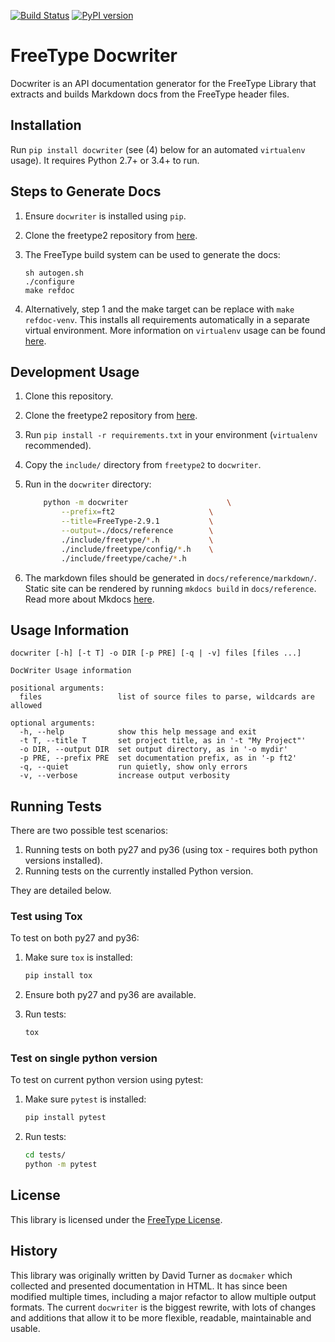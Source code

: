 [![Build Status](https://travis-ci.org/freetype/docwriter.svg?branch=master)](https://travis-ci.org/freetype/docwriter)
[![PyPI version](https://badge.fury.io/py/docwriter.svg)](https://pypi.org/project/docwriter/)

# FreeType Docwriter

Docwriter is an API documentation generator for the FreeType Library that extracts and builds Markdown docs from the FreeType header files.

## Installation

Run `pip install docwriter` (see (4) below for an automated `virtualenv` usage). It requires Python 2.7+ or 3.4+ to run.

## Steps to Generate Docs
1.  Ensure `docwriter` is installed using `pip`.
2.  Clone the freetype2 repository from [here](http://git.savannah.gnu.org/cgit/freetype/freetype2.git/tree/docs/reference/README).
3.  The FreeType build system can be used to generate the docs:

    ```
    sh autogen.sh
    ./configure
    make refdoc
    ```
4. Alternatively, step 1 and the make target can be replace with `make refdoc-venv`. This installs all requirements automatically in a separate virtual environment. More information on `virtualenv` usage can be found [here](http://git.savannah.gnu.org/cgit/freetype/freetype2.git/tree/docs/reference/README).

## Development Usage
1.  Clone this repository.
2.  Clone the freetype2 repository from [here](http://git.savannah.gnu.org/cgit/freetype/freetype2.git/tree/docs/reference/README).
3.  Run `pip install -r requirements.txt` in your environment (`virtualenv` recommended).
4.  Copy the `include/` directory from `freetype2` to `docwriter`.
5.  Run in the `docwriter` directory:

    ```bash
		python -m docwriter                      \
			--prefix=ft2                     \
			--title=FreeType-2.9.1           \
			--output=./docs/reference        \
			./include/freetype/*.h           \
			./include/freetype/config/*.h    \
			./include/freetype/cache/*.h
    ```
6.  The markdown files should be generated in `docs/reference/markdown/`. Static site can be rendered by running `mkdocs build` in `docs/reference`. Read more about Mkdocs [here](https://www.mkdocs.org/#building-the-site).

## Usage Information

```
docwriter [-h] [-t T] -o DIR [-p PRE] [-q | -v] files [files ...]

DocWriter Usage information

positional arguments:
  files                 list of source files to parse, wildcards are allowed

optional arguments:
  -h, --help            show this help message and exit
  -t T, --title T       set project title, as in '-t "My Project"'
  -o DIR, --output DIR  set output directory, as in '-o mydir'
  -p PRE, --prefix PRE  set documentation prefix, as in '-p ft2'
  -q, --quiet           run quietly, show only errors
  -v, --verbose         increase output verbosity
```

## Running Tests

There are two possible test scenarios:

1. Running tests on both py27 and py36 (using tox - requires both python versions installed).
2. Running tests on the currently installed Python version.

They are detailed below.

### Test using Tox

To test on both py27 and py36:

1.  Make sure `tox` is installed:
    ```bash
    pip install tox
    ```

2.  Ensure both py27 and py36 are available.

3.  Run tests:
    ```bash
    tox
    ```

### Test on single python version

To test on current python version using pytest:

1.  Make sure `pytest` is installed:
    ```bash
    pip install pytest
    ```

2.  Run tests:
    ```bash
    cd tests/
    python -m pytest
    ```

## License

This library is licensed under the [FreeType License](https://www.freetype.org/license.html).

## History

This library was originally written by David Turner as `docmaker` which collected and presented
documentation in HTML. It has since been modified multiple times, including a major refactor
to allow multiple output formats. The current `docwriter` is the biggest rewrite, with lots of
changes and additions that allow it to be more flexible, readable, maintainable and usable.
